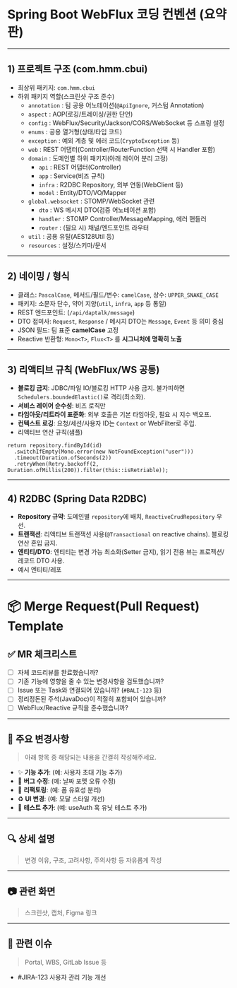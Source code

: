 # Spring Boot WebFlux 코딩 컨벤션 (요약판)

---

## 1) 프로젝트 구조 (com.hmm.cbui)
- 최상위 패키지: `com.hmm.cbui`
- 하위 패키지 역할(스크린샷 구조 준수)
    - `annotation` : 팀 공용 어노테이션(`@ApiIgnore`, 커스텀 Annotation)
    - `aspect` : AOP(로깅/트레이싱/권한 단언)
    - `config` : WebFlux/Security/Jackson/CORS/WebSocket 등 스프링 설정
    - `enums` : 공용 열거형(상태/타입 코드)
    - `exception` : 예외 계층 및 에러 코드(`CryptoException` 등)
    - `web` : REST 어댑터(Controller/RouterFunction 선택 시 Handler 포함)
    - `domain` : 도메인별 하위 패키지(아래 레이어 분리 고정)
        - `api` : REST 어댑터(Controller)
        - `app` : Service(비즈 규칙)
        - `infra` : R2DBC Repository, 외부 연동(WebClient 등)
        - `model` : Entity/DTO/VO/Mapper
    - `global.websocket` : STOMP/WebSocket 관련
        - `dto` : WS 메시지 DTO(검증 어노테이션 포함)
        - `handler` : STOMP Controller/MessageMapping, 에러 핸들러
        - `router` : (필요 시) 채널/엔드포인트 라우터
    - `util` : 공용 유틸(AES128Util 등)
    - `resources` : 설정/스키마/문서

---

## 2) 네이밍 / 형식
- 클래스: `PascalCase`, 메서드/필드/변수: `camelCase`, 상수: `UPPER_SNAKE_CASE`
- 패키지: 소문자 단수, 약어 지양(`util`, `infra`, `app` 등 통일)
- REST 엔드포인트: (`/api/daptalk/message`)
- DTO 접미사: `Request`, `Response` / 메시지 DTO는 `Message`, `Event` 등 의미 중심
- JSON 필드: 팀 표준 **camelCase** 고정
- Reactive 반환형: `Mono<T>`, `Flux<T>` 를 **시그니처에 명확히 노출**

---

## 3) 리액티브 규칙 (WebFlux/WS 공통)
- **블로킹 금지**: JDBC/파일 IO/블로킹 HTTP 사용 금지. 불가피하면 `Schedulers.boundedElastic()`로 격리(최소화).
- **서비스 레이어 순수성**: 비즈 로직만
- **타임아웃/리트라이 표준화**: 외부 호출은 기본 타임아웃, 필요 시 지수 백오프.
- **컨텍스트 로깅**: 요청/세션/사용자 ID는 `Context` or WebFilter로 주입.
- 리액티브 연산 규칙(샘플)
~~~
return repository.findById(id)
  .switchIfEmpty(Mono.error(new NotFoundException("user")))
  .timeout(Duration.ofSeconds(2))
  .retryWhen(Retry.backoff(2, Duration.ofMillis(200)).filter(this::isRetriable));
~~~

---

## 4) R2DBC (Spring Data R2DBC)
- **Repository 규약**: 도메인별 `repository`에 배치, `ReactiveCrudRepository` 우선.
- **트랜잭션**: 리액티브 트랜잭션 사용(`@Transactional` on reactive chains). 블로킹 연산 혼입 금지.
- **엔티티/DTO**: 엔티티는 변경 가능 최소화(Setter 금지), 읽기 전용 뷰는 프로젝션/레코드 DTO 사용.
- 예시 엔티티/레포

---

# 📦 Merge Request(Pull Request) Template

## ✅ MR 체크리스트

- [ ] 자체 코드리뷰를 완료했습니까?
- [ ] 기존 기능에 영향을 줄 수 있는 변경사항을 검토했습니까?
- [ ] Issue 또는 Task와 연결되어 있습니까? (`#BALI-123` 등)
- [ ] 정리정돈된 주석(JavaDoc)이 적절히 포함되어 있습니까?
- [ ] WebFlux/Reactive 규칙을 준수했습니까?

---

## 📝 주요 변경사항

> 아래 항목 중 해당되는 내용을 간결히 작성해주세요.

- ✨ **기능 추가**: (예: 사용자 초대 기능 추가)
- 🐛 **버그 수정**: (예: 날짜 포맷 오류 수정)
- 🔧 **리팩토링**: (예: 폼 유효성 분리)
- ♻️ **UI 변경**: (예: 모달 스타일 개선)
- 🧪 **테스트 추가**: (예: useAuth 훅 유닛 테스트 추가)

---

## 🔍 상세 설명

> 변경 이유, 구조, 고려사항, 주의사항 등 자유롭게 작성

---

## 📷 관련 화면

> 스크린샷, 캡처, Figma 링크

---

## 🔗 관련 이슈

> Portal, WBS, GitLab Issue 등

- #JIRA-123 사용자 관리 기능 개선
